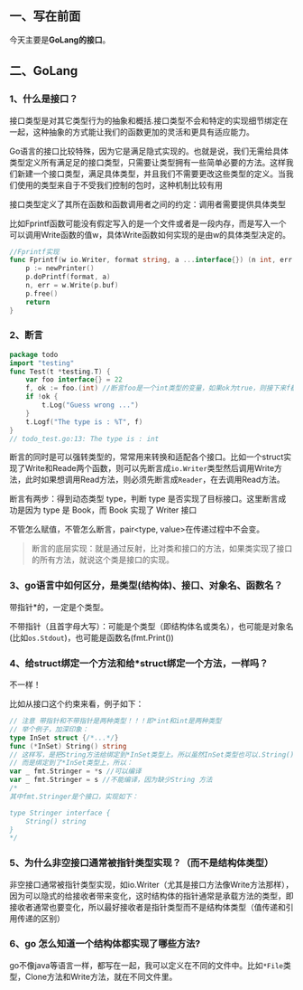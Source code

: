 ## 一、写在前面

今天主要是**GoLang的接口**。



## 二、GoLang

### 1、什么是接口？

接口类型是对其它类型行为的抽象和概括.接口类型不会和特定的实现细节绑定在一起，这种抽象的方式能让我们的函数更加的灵活和更具有适应能力。

Go语言的接口比较特殊，因为它是满足隐式实现的。也就是说，我们无需给具体类型定义所有满足足的接口类型，只需要让类型拥有一些简单必要的方法。这样我们新建一个接口类型，满足具体类型，并且我们不需要更改这些类型的定义。当我们使用的类型来自于不受我们控制的包时，这种机制比较有用

接口类型定义了其所在函数和函数调用者之间的约定：调用者需要提供具体类型

比如Fprintf函数可能没有假定写入的是一个文件或者是一段内存，而是写入一个可以调用Write函数的值w，具体Write函数如何实现的是由w的具体类型决定的。

```go
//Fprintf实现
func Fprintf(w io.Writer, format string, a ...interface{}) (n int, err error) {
	p := newPrinter()
	p.doPrintf(format, a)
	n, err = w.Write(p.buf)
	p.free()
	return
}
```



### 2、断言

```go
package todo
import "testing"
func Test(t *testing.T) { 
	var foo interface{} = 22 
	f, ok := foo.(int) //断言foo是一个int类型的变量，如果ok为true，则接下来f都当做是int类型看待
	if !ok { 
		t.Log("Guess wrong ...") 
	} 
	t.Logf("The type is : %T", f) 
}
// todo_test.go:13: The type is : int
```

断言的同时是可以强转类型的，常常用来转换和适配各个接口。比如一个struct实现了Write和Reade两个函数，则可以先断言成`io.Writer`类型然后调用Write方法，此时如果想调用Read方法，则必须先断言成`Reader`，在去调用Read方法。



断言有两步：得到动态类型 type，判断 type 是否实现了目标接口。这里断言成功是因为 type 是 Book，而 Book 实现了 Writer 接口

不管怎么赋值，不管怎么断言，pair<type, value>在传递过程中不会变。

> 断言的底层实现：就是通过反射，比对类和接口的方法，如果类实现了接口的所有方法，就说这个类是接口的实现。

### 3、go语言中如何区分，是类型(结构体)、接口、对象名、函数名？

带指针*的，一定是个类型。

不带指针（且首字母大写）：可能是个类型（即结构体名或类名），也可能是对象名(比如`os.Stdout`)，也可能是函数名(fmt.Print())

### 4、给struct绑定一个方法和给*struct绑定一个方法，一样吗？

不一样！

比如从接口这个约束来看，例子如下：

```go
// 注意 带指针和不带指针是两种类型！！！即*int和int是两种类型
// 举个例子，加深印象：
type InSet struct {/*...*/} 
func (*InSet) String() string 
// 这样写，是把String方法给绑定到*InSet类型上。所以虽然InSet类型也可以.String()，但是String()方法并没有绑定到InSet类型上。
// 而是绑定到了*InSet类型上，所以：
var _ fmt.Stringer = *s //可以编译
var _ fmt.Stringer = s //不能编译，因为缺少String 方法
/*
其中fmt.Stringer是个接口，实现如下：

type Stringer interface {
	String() string
}
*/
```

### 5、为什么非空接口通常被指针类型实现？（而不是结构体类型）

非空接口通常被指针类型实现，如io.Writer（尤其是接口方法像Write方法那样），因为可以隐式的给接收者带来变化，这时结构体的指针通常是承载方法的类型，即接收者通常也要变化，所以最好接收者是指针类型而不是结构体类型（值传递和引用传递的区别）



### 6、go 怎么知道一个结构体都实现了哪些方法?

go不像java等语言一样，都写在一起，我可以定义在不同的文件中。比如`*File`类型，Clone方法和Write方法，就在不同文件里。

